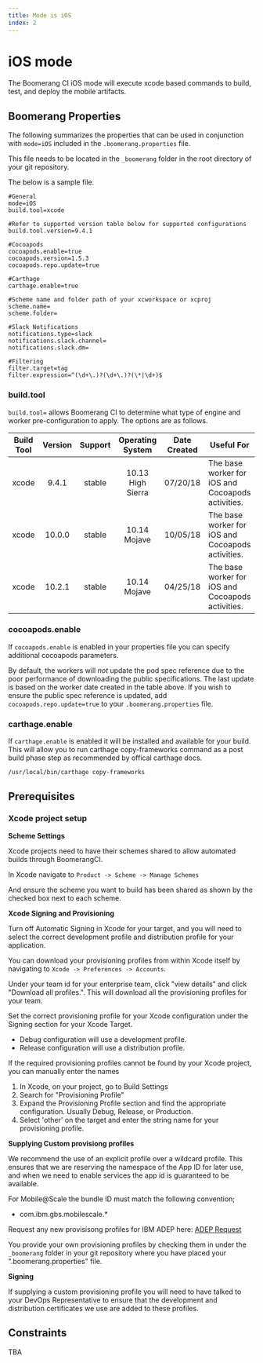 ```yaml
---
title: Mode is iOS
index: 2
---
```


# iOS mode

The Boomerang CI iOS mode will execute xcode based commands to build, test, and deploy the mobile artifacts.

## Boomerang Properties

The following summarizes the properties that can be used in conjunction with `mode=iOS` included in the `.boomerang.properties` file.

This file needs to be located in the `_boomerang` folder in the root directory of your git repository.

The below is a sample file.

```
#General
mode=iOS
build.tool=xcode

#Refer to supported version table below for supported configurations
build.tool.version=9.4.1

#Cocoapods
cocoapods.enable=true
cocoapods.version=1.5.3
cocoapods.repo.update=true

#Carthage
carthage.enable=true

#Scheme name and folder path of your xcworkspace or xcproj
scheme.name=
scheme.folder=

#Slack Notifications
notifications.type=slack
notifications.slack.channel=
notifications.slack.dm=

#Filtering
filter.target=tag
filter.expression=^(\d+\.)?(\d+\.)?(\*|\d+)$
```

### build.tool

`build.tool=` allows Boomerang CI to determine what type of engine and worker pre-configuration to apply. The options are as follows.

| **Build Tool** | **Version** | **Support** | **Operating System** | **Date Created** | **Useful For**                                    |
| :------------: | :---------: | :---------: | :------------------: | :--------------: | ------------------------------------------------- |
|     xcode      |    9.4.1    |   stable    |  10.13 High Sierra   |     07/20/18     | The base worker for iOS and Cocoapods activities. |
|     xcode      |   10.0.0    |   stable    |     10.14 Mojave     |     10/05/18     | The base worker for iOS and Cocoapods activities. |
|     xcode      |   10.2.1    |   stable    |     10.14 Mojave     |     04/25/18     | The base worker for iOS and Cocoapods activities. |

### cocoapods.enable

If `cocoapods.enable` is enabled in your properties file you can specify additional cocoapods parameters.

By default, the workers will _not_ update the pod spec reference due to the poor performance of downloading the public specifications. The last update is based on the worker date created in the table above. If you wish to ensure the public spec reference is updated, add `cocoapods.repo.update=true` to your `.boomerang.properties` file.

### carthage.enable

If `carthage.enable` is enabled it will be installed and available for your build. This will allow you to run carthage copy-frameworks command as a post build phase step as recommended by offical carthage docs.

```
/usr/local/bin/carthage copy-frameworks
```

## Prerequisites

### Xcode project setup

**Scheme Settings**

Xcode projects need to have their schemes shared to allow automated builds through BoomerangCI.

In Xcode navigate to `Product -> Scheme -> Manage Schemes`

And ensure the scheme you want to build has been shared as shown by the checked box next to each scheme.

**Xcode Signing and Provisioning**

Turn off Automatic Signing in Xcode for your target, and you will need to select the correct development profile and distribution profile for your application.

You can download your provisioning profiles from within Xcode itself by navigating to `Xcode -> Preferences -> Accounts`.

Under your team id for your enterprise team, click "view details" and click "Download all profiles.". This will download all the provisioning profiles for your team.

Set the correct provisioning profile for your Xcode configuration under the Signing section for your Xcode Target.

- Debug configuration will use a development profile.
- Release configuration will use a distribution profile.

If the required provisioning profiles cannot be found by your Xcode project, you can manually enter the names

1. In Xcode, on your project, go to Build Settings
2. Search for "Provisioning Profile"
3. Expand the Provisioning Profile section and find the appropriate configuration. Usually Debug, Release, or Production.
4. Select 'other' on the target and enter the string name for your provisioning profile.

**Supplying Custom provisiong profiles**

We recommend the use of an explicit profile over a wildcard profile. This ensures that we are reserving the namespace of the App ID for later use, and when we need to enable services the app id is guaranteed to be available.

For Mobile@Scale the bundle ID must match the following convention;

- com.ibm.gbs.mobilescale.\*

Request any new provisisong profiles for IBM ADEP here: [ADEP Request](https://w3-connections.ibm.com/wikis/home?lang=en-us#!/wiki/W4a398057b70b_448c_af67_7209960bc516/page/Request%20GBS%20Application%20Provisioning%20Artifacts)

You provide your own provisioning profiles by checking them in under the `_boomerang` folder in your git repository where you have placed your ".boomerang.properties" file.

**Signing**

If supplying a custom provisioning profile you will need to have talked to your DevOps Representative to ensure that the development and distribution certificates we use are added to these profiles.

## Constraints

TBA

